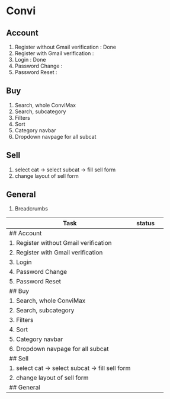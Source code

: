 # Convi

## Account

1. Register without Gmail verification : Done
2. Register with Gmail verification : 
3. Login : Done
4. Password Change : 
5. Password Reset : 

## Buy

1. Search, whole ConviMax
2. Search, subcategory
3. Filters 
4. Sort
5. Category navbar
6. Dropdown navpage for all subcat

## Sell

1. select cat -> select subcat -> fill sell form 
2. change layout of sell form

## General

1. Breadcrumbs

|Task   | status  |   |
|---|---|---|
|## Account|   |   |
|1. Register without Gmail verification|   |   |
|2. Register with Gmail verification|   |   |
|3. Login|   |   |
|4. Password Change|   |   |
|5. Password Reset|   |   |
|## Buy|   |   |
|1. Search, whole ConviMax|   |   |
|2. Search, subcategory|   |   |
|3. Filters |   |   |
|4. Sort|   |   |
|5. Category navbar|   |   |
|6. Dropdown navpage for all subcat|   |   |
|## Sell|   |   |
|1. select cat -> select subcat -> fill sell form |   |   |
|2. change layout of sell form|   |   |
|## General|   |   |

